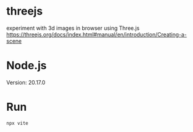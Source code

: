 # threejs
experiment with 3d images in browser using Three.js
https://threejs.org/docs/index.html#manual/en/introduction/Creating-a-scene

# Node.js
Version: 20.17.0

# Run
`npx vite`